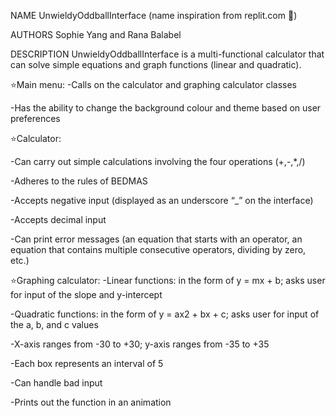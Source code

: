 NAME
UnwieldyOddballInterface (name inspiration from replit.com 🥰)

AUTHORS
Sophie Yang and Rana Balabel

DESCRIPTION
UnwieldyOddballInterface is a multi-functional calculator that can solve simple equations and graph functions (linear and quadratic). 

⭐Main menu:
-Calls on the calculator and graphing calculator classes

-Has the ability to change the background colour and theme based on user preferences

⭐Calculator:

-Can carry out simple calculations involving the four operations (+,-,*,/)

-Adheres to the rules of BEDMAS

-Accepts negative input (displayed as an underscore “_” on the interface) 

-Accepts decimal input

-Can print error messages (an equation that starts with an operator, an equation that contains multiple consecutive operators, dividing by zero, etc.)

⭐Graphing calculator:
-Linear functions: in the form of y = mx + b; asks user for input of the slope and y-intercept

-Quadratic functions: in the form of y = ax2 + bx + c; asks user for input of the a, b, and c values

-X-axis ranges from -30 to +30; y-axis ranges from -35 to +35

-Each box represents an interval of 5

-Can handle bad input 

-Prints out the function in an animation
